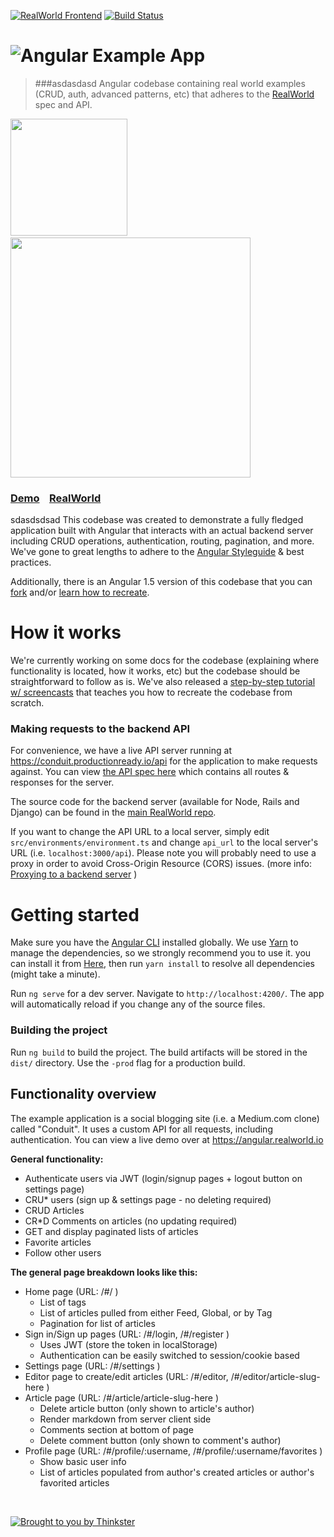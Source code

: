 [![RealWorld Frontend](https://img.shields.io/badge/realworld-frontend-%23783578.svg)](http://realworld.io)
[![Build Status](https://travis-ci.org/gothinkster/angular-realworld-example-app.svg?branch=master)](https://travis-ci.org/gothinkster/angular-realworld-example-app)

# ![Angular Example App](logo.png)

> ###asdasdasd Angular codebase containing real world examples (CRUD, auth, advanced patterns, etc) that adheres to the [RealWorld](https://github.com/gothinkster/realworld-example-apps) spec and API.

<a href="https://stackblitz.com/edit/angular-realworld" target="_blank"><img width="187" src="https://github.com/gothinkster/realworld/blob/master/media/edit_on_blitz.png?raw=true" /></a>&nbsp;&nbsp;<a href="https://thinkster.io/tutorials/building-real-world-angular-2-apps" target="_blank"><img width="384" src="https://raw.githubusercontent.com/gothinkster/realworld/master/media/learn-btn-hr.png" /></a>

### [Demo](https://angular.realworld.io)&nbsp;&nbsp;&nbsp;&nbsp;[RealWorld](https://github.com/gothinkster/realworld)

sdasdsdsad
This codebase was created to demonstrate a fully fledged application built with Angular that interacts with an actual backend server including CRUD operations, authentication, routing, pagination, and more. We've gone to great lengths to adhere to the [Angular Styleguide](https://angular.io/styleguide) & best practices.

Additionally, there is an Angular 1.5 version of this codebase that you can [fork](https://github.com/gothinkster/angularjs-realworld-example-app) and/or [learn how to recreate](https://thinkster.io/angularjs-es6-tutorial).

# How it works

We're currently working on some docs for the codebase (explaining where functionality is located, how it works, etc) but the codebase should be straightforward to follow as is. We've also released a [step-by-step tutorial w/ screencasts](https://thinkster.io/tutorials/building-real-world-angular-2-apps) that teaches you how to recreate the codebase from scratch.

### Making requests to the backend API

For convenience, we have a live API server running at https://conduit.productionready.io/api for the application to make requests against. You can view [the API spec here](https://github.com/GoThinkster/productionready/blob/master/api) which contains all routes & responses for the server.

The source code for the backend server (available for Node, Rails and Django) can be found in the [main RealWorld repo](https://github.com/gothinkster/realworld).

If you want to change the API URL to a local server, simply edit `src/environments/environment.ts` and change `api_url` to the local server's URL (i.e. `localhost:3000/api`). Please note you will probably need to use a proxy in order to avoid Cross-Origin Resource (CORS) issues. (more info: [Proxying to a backend server](https://angular.io/guide/build#proxying-to-a-backend-server) )

# Getting started

Make sure you have the [Angular CLI](https://github.com/angular/angular-cli#installation) installed globally. We use [Yarn](https://yarnpkg.com) to manage the dependencies, so we strongly recommend you to use it. you can install it from [Here](https://yarnpkg.com/en/docs/install), then run `yarn install` to resolve all dependencies (might take a minute).

Run `ng serve` for a dev server. Navigate to `http://localhost:4200/`. The app will automatically reload if you change any of the source files.

### Building the project

Run `ng build` to build the project. The build artifacts will be stored in the `dist/` directory. Use the `-prod` flag for a production build.

## Functionality overview

The example application is a social blogging site (i.e. a Medium.com clone) called "Conduit". It uses a custom API for all requests, including authentication. You can view a live demo over at https://angular.realworld.io

**General functionality:**

- Authenticate users via JWT (login/signup pages + logout button on settings page)
- CRU\* users (sign up & settings page - no deleting required)
- CRUD Articles
- CR\*D Comments on articles (no updating required)
- GET and display paginated lists of articles
- Favorite articles
- Follow other users

**The general page breakdown looks like this:**

- Home page (URL: /#/ )
  - List of tags
  - List of articles pulled from either Feed, Global, or by Tag
  - Pagination for list of articles
- Sign in/Sign up pages (URL: /#/login, /#/register )
  - Uses JWT (store the token in localStorage)
  - Authentication can be easily switched to session/cookie based
- Settings page (URL: /#/settings )
- Editor page to create/edit articles (URL: /#/editor, /#/editor/article-slug-here )
- Article page (URL: /#/article/article-slug-here )
  - Delete article button (only shown to article's author)
  - Render markdown from server client side
  - Comments section at bottom of page
  - Delete comment button (only shown to comment's author)
- Profile page (URL: /#/profile/:username, /#/profile/:username/favorites )
  - Show basic user info
  - List of articles populated from author's created articles or author's favorited articles

<br />

[![Brought to you by Thinkster](https://raw.githubusercontent.com/gothinkster/realworld/master/media/end.png)](https://thinkster.io)
